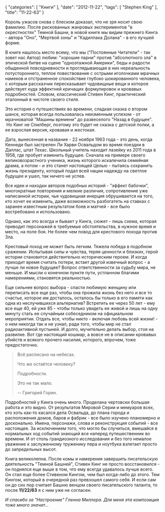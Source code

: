 {
   "categories": [
      "Книги"
   ],
   "date": "2012-11-22",
   "tags": [
      "Stephen King"
   ],
   "title": "11-22-63"
}

Король ужасов снова с блеском доказал, что не зря носит свою фамилию. После рискованных жанровых экспериментов "в окрестностях" Темной Башни, в новой книге мы видим прежнего Кинга - автора "Оно", "Мертвой зоны" и "Кадиллака Долана" - в его лучшей форме.

В книге нашлось место всему, что мы ("Постоянные Читатели" - так зовет нас Автор) любим: "хорошие парни" против "абсолютного зла" в эпической битве на сцене "одноэтажной Америки", беды и радости обыденной повседневности и проглядывающая в них нереальность потустороннего, теплое повествование с острыми иголочками мрачных намеков и отстраненное спокойствие глубоко шокированного человека, с которым рассказчик пересказывает чудовищные вещи и которое действует куда эффектней кричащих формулировок и кровавых подробностей. Словом, классический Стивен Кинг, практический эталонный в чистоте своего стиля.

Это история о путешествиях во времени, сладкая сказка о втором шансе, которая всегда пользовалась неизменным успехом - от мрачноватой "Машины времени" до развеселого "Назад в будущее".  Но Кинг не Спилберг, поэтому это будет не сказка с детской полки, а ее взрослая версия, кровавая и жестокая.

Дата, вынесенная в название - 22 ноября 1963 года - это день, когда Кеннеди был застрелен Ли Харви Освальдом во время поездки в Даллас, штат Техас. Школьный учитель находит лазейку из 2011 года в 1958, где пробует изменить будущее. Сначала на примере своего великовозрастного ученика, жизнь которого искалечила семейная драма, а потом - и это станет настоящей Целью - пытаясь сохранить жизнь президенту, который подал всей нации надежду на светлое будущее и ушел, так ничего не успев.

Все идеи и находки авторов подобных историй - "эффект бабочки", многократные повторения и мелкие различия, сопротивление уже написанной истории, чья чудовищная инерция обрушивается на того, кто хочет ее изменить, даже возможность разбогатеть на ставках с заранее известным результатом боев и матчей - все было востребовано и использовано.

Однако, как это всегда и бывает у Кинга, сюжет - лишь схема, которая приводит персонажей в требуемые обстоятельства, в нужное время и место, на поле боя. Не более чем повод для крестового похода против Зла.

Крестовый поход не может быть легким. Тяжела победа в подобном сражении. Испытывая силы и чувства, теряя ценности и близких, герой истории становится действительно историческим героем. И когда приходит время считать потери, встает другой извечный вопрос - а лучше ли новое будущее? Вопрос ответственности за судьбу мира, не меньше. И мысли о конечном пункте пути, устланном благими намерениями, становятся реальностью.

Еще сильнее вопрос выбора - спасти любимую женщину или переписать все еще раз, чтобы она прожила жизнь без него и все то счастье, которое им досталось, осталось бы только в его памяти как одна из неслучившихся альтернатив? Встретить ее через 50 лет - ему все еще 40, ей уже 85 - чтобы только увидеть ее живой и лишь на одну минуту стать ее случайным собеседником на официальном мероприятии. Отдать все, чтобы никто - включая любовь всей жизни! - о нем никогда так и не узнал, ради того, чтобы мир не стал радиоактивной пустыней. И долго, мучительно делать выбор, стоя на развилке. Вот где настоящий кошмар, а вовсе не в описании кровавых убийств и всякого прочего насилия, которого, впрочем, тоже предостаточно.

> Всё расписано на небесах.  
>   
> Что же остаётся человеку?  
>   
> Подробности.  
>   
> Это не так мало.
> 
> \-- Григорий Горин.

Подробностей у Кинга очень много. Проделана чертовски большая работа и это видно. От результатов Мировой Серии и мемуаров всех, кто хоть как-то касался дела Освальда, до плана города и расположения домов, баров и фабрик - все было изучено планомерно и досконально. Имена, персонажи, слова и реконструкция событий - все настоящее. За исключением того, что могло бы случиться, вмешайся в нормальных ход событий знающий все наперед путешественник во времени. И от столь грандиозного исследования и без того немалое уважение к заслуженному труженику пера и ноутбука взлетает просто до запредельных высот.

Книга великолепна. После комы и намерения завершить писательскую деятельность "Темной Башней", Стивен Кинг не просто восстановился - он поднялся еще выше в том, что ему всегда удавалось лучше всего. Он стал еще более Стивеном Кингом, чем был когда-либо до этого. Тем Кингом, который в очередной раз превзошел самого себя. И если сам он до сих пор считает Башню венцом своего писательского таланта, то после **11/22/63** я с ним уже не согласен.

_И спасибо за "Настроение" Гленна Миллера. Для меня эта композиция тоже много значит..._
